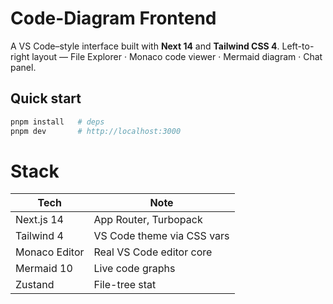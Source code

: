 
# Code-Diagram Frontend

A VS Code–style interface built with **Next 14** and **Tailwind CSS 4**.
Left-to-right layout — File Explorer · Monaco code viewer · Mermaid diagram · Chat panel.

## Quick start

```bash
pnpm install   # deps
pnpm dev       # http://localhost:3000
```

# Stack

| **Tech** | **Note**             |
| -------------- | -------------------------- |
| Next.js 14     | App Router, Turbopack      |
| Tailwind 4     | VS Code theme via CSS vars |
| Monaco Editor  | Real VS Code editor core   |
| Mermaid 10     | Live code graphs           |
| Zustand        | File-tree stat             |
